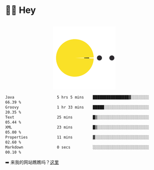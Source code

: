 
# 👋🏻 Hey
<div align="center">
	<br>
	<img src="https://raw.githubusercontent.com/Aniket965/Aniket965/master/pacman.svg?sanitize=true" width="200" height="200">
	<br>
</div>

<!--START_SECTION:waka-->

```text
Java                   5 hrs 5 mins    ████████████████▓░░░░░░░░   66.39 %
Groovy                 1 hr 33 mins    █████░░░░░░░░░░░░░░░░░░░░   20.35 %
Text                   25 mins         █▒░░░░░░░░░░░░░░░░░░░░░░░   05.44 %
XML                    23 mins         █▒░░░░░░░░░░░░░░░░░░░░░░░   05.00 %
Properties             11 mins         ▓░░░░░░░░░░░░░░░░░░░░░░░░   02.60 %
Markdown               0 secs          ░░░░░░░░░░░░░░░░░░░░░░░░░   00.10 %
```

<!--END_SECTION:waka-->

 ➡️  来我的网站瞧瞧吗？[这里](https://www.shaolongfei.com)
